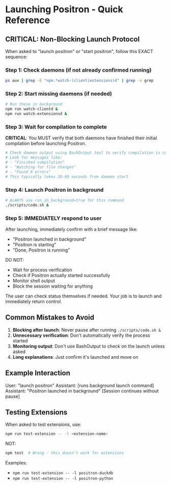 # Launching Positron - Quick Reference

## CRITICAL: Non-Blocking Launch Protocol

When asked to "launch positron" or "start positron", follow this EXACT sequence:

### Step 1: Check daemons (if not already confirmed running)
```bash
ps aux | grep -E "npm.*watch-(client|extensions)d" | grep -v grep
```

### Step 2: Start missing daemons (if needed)
```bash
# Run these in background
npm run watch-clientd &
npm run watch-extensionsd &
```

### Step 3: Wait for compilation to complete
**CRITICAL**: You MUST verify that both daemons have finished their initial compilation before launching Positron.
```bash
# Check daemon output using BashOutput tool to verify compilation is complete
# Look for messages like:
# - "Finished compilation" 
# - "Watching for file changes"
# - "Found 0 errors"
# This typically takes 30-60 seconds from daemon start
```

### Step 4: Launch Positron in background
```bash
# ALWAYS use run_in_background=true for this command
./scripts/code.sh &
```

### Step 5: IMMEDIATELY respond to user
After launching, immediately confirm with a brief message like:
- "Positron launched in background"
- "Positron is starting"
- "Done, Positron is running"

DO NOT:
- Wait for process verification
- Check if Positron actually started successfully 
- Monitor shell output
- Block the session waiting for anything

The user can check status themselves if needed. Your job is to launch and immediately return control.

## Common Mistakes to Avoid

1. **Blocking after launch**: Never pause after running `./scripts/code.sh &`
2. **Unnecessary verification**: Don't automatically verify the process started
3. **Monitoring output**: Don't use BashOutput to check on the launch unless asked
4. **Long explanations**: Just confirm it's launched and move on

## Example Interaction

User: "launch positron"
Assistant: [runs background launch command]
Assistant: "Positron launched in background"
[Session continues without pause]

## Testing Extensions

When asked to test extensions, use:
```bash
npm run test-extension -- -l <extension-name>
```

NOT:
```bash
npm test  # Wrong - this doesn't work for extensions
```

Examples:
- `npm run test-extension -- -l positron-duckdb`
- `npm run test-extension -- -l positron-python`